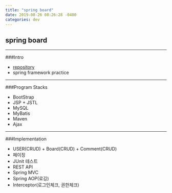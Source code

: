```yaml
---
title: "spring board"
date: 2019-08-26 08:26:28 -0400
categories: dev
---
```

## spring board
---
###Intro
- [repository]
- spring framework practice
---
###Program Stacks
- BootStrap
- JSP + JSTL
- MySQL
- MyBatis
- Maven
- Ajax
---
###Implementation
- USER(CRUD) + Board(CRUD) + Comment(CRUD)
- 페이징
- JUnit 테스트
- REST API
- Spring MVC
- Spring AOP(로깅)
- Interceptor(로그인체크, 권한체크)

[repository]: https://github.com/blackjayH/Spring-board-practice
